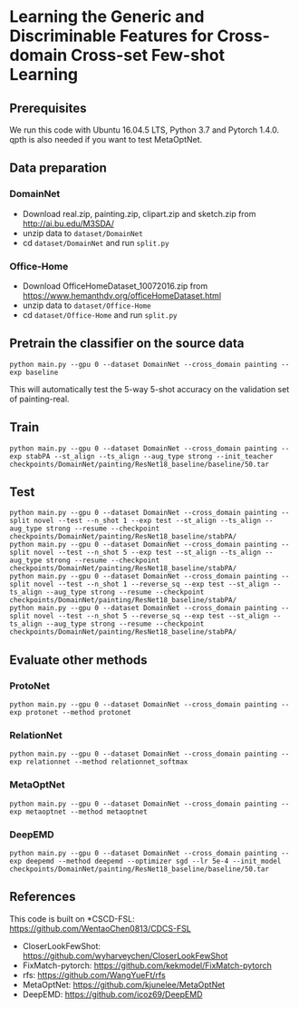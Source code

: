 # Learning the Generic and Discriminable Features for Cross-domain Cross-set Few-shot Learning

## Prerequisites
We run this code with Ubuntu 16.04.5 LTS, Python 3.7 and Pytorch 1.4.0. qpth is also needed if you want to test MetaOptNet.


## Data preparation
### DomainNet
* Download real.zip, painting.zip, clipart.zip and sketch.zip from http://ai.bu.edu/M3SDA/
* unzip data to ```dataset/DomainNet```
* cd ```dataset/DomainNet``` and run ```split.py```

### Office-Home
* Download OfficeHomeDataset_10072016.zip from https://www.hemanthdv.org/officeHomeDataset.html
* unzip data to ```dataset/Office-Home```
* cd ```dataset/Office-Home``` and run ```split.py```


## Pretrain the classifier on the source data
```
python main.py --gpu 0 --dataset DomainNet --cross_domain painting --exp baseline
```
This will automatically test the 5-way 5-shot accuracy on the validation set of painting-real.


## Train
```
python main.py --gpu 0 --dataset DomainNet --cross_domain painting --exp stabPA --st_align --ts_align --aug_type strong --init_teacher checkpoints/DomainNet/painting/ResNet18_baseline/baseline/50.tar
```


## Test
```
python main.py --gpu 0 --dataset DomainNet --cross_domain painting --split novel --test --n_shot 1 --exp test --st_align --ts_align --aug_type strong --resume --checkpoint checkpoints/DomainNet/painting/ResNet18_baseline/stabPA/
python main.py --gpu 0 --dataset DomainNet --cross_domain painting --split novel --test --n_shot 5 --exp test --st_align --ts_align --aug_type strong --resume --checkpoint checkpoints/DomainNet/painting/ResNet18_baseline/stabPA/
python main.py --gpu 0 --dataset DomainNet --cross_domain painting --split novel --test --n_shot 1 --reverse_sq --exp test --st_align --ts_align --aug_type strong --resume --checkpoint checkpoints/DomainNet/painting/ResNet18_baseline/stabPA/
python main.py --gpu 0 --dataset DomainNet --cross_domain painting --split novel --test --n_shot 5 --reverse_sq --exp test --st_align --ts_align --aug_type strong --resume --checkpoint checkpoints/DomainNet/painting/ResNet18_baseline/stabPA/
```


## Evaluate other methods
### ProtoNet
```
python main.py --gpu 0 --dataset DomainNet --cross_domain painting --exp protonet --method protonet
```
### RelationNet
```
python main.py --gpu 0 --dataset DomainNet --cross_domain painting --exp relationnet --method relationnet_softmax
```
### MetaOptNet
```
python main.py --gpu 0 --dataset DomainNet --cross_domain painting --exp metaoptnet --method metaoptnet
```
### DeepEMD
```
python main.py --gpu 0 --dataset DomainNet --cross_domain painting --exp deepemd --method deepemd --optimizer sgd --lr 5e-4 --init_model checkpoints/DomainNet/painting/ResNet18_baseline/baseline/50.tar
```


## References
This code is built on
*CSCD-FSL:  https://github.com/WentaoChen0813/CDCS-FSL
* CloserLookFewShot: https://github.com/wyharveychen/CloserLookFewShot
* FixMatch-pytorch: https://github.com/kekmodel/FixMatch-pytorch
* rfs: https://github.com/WangYueFt/rfs
* MetaOptNet: https://github.com/kjunelee/MetaOptNet
* DeepEMD: https://github.com/icoz69/DeepEMD
